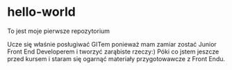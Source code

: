 # hello-world
To jest moje pierwsze repozytorium

Ucze się właśnie posługiwać GITem ponieważ mam zamiar zostać Junior Front End Developerem i tworzyć zarąbiste rzeczy:) Póki co jstem jeszcze przed kursem i staram się ogarnąć materiały przygotowawcze z Front Endu.
